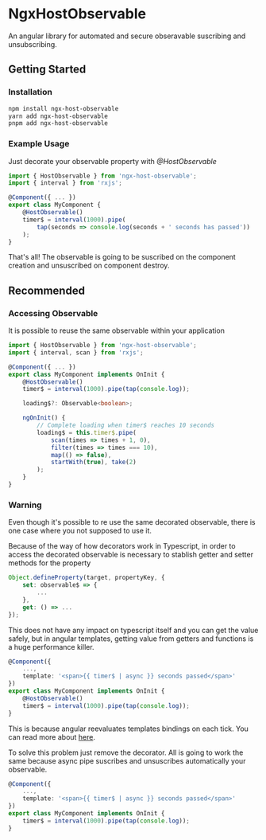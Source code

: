# NgxHostObservable

An angular library for automated and secure obseravable suscribing and unsubscribing.

## Getting Started

### Installation

```bash
npm install ngx-host-observable
yarn add ngx-host-observable
pnpm add ngx-host-observable
```

### Example Usage

Just decorate your observable property with _@HostObservable_

```ts
import { HostObservable } from 'ngx-host-observable';
import { interval } from 'rxjs';

@Component({ ... })
export class MyComponent {
	@HostObservable()
	timer$ = interval(1000).pipe(
		tap(seconds => console.log(seconds + ' seconds has passed'))
	);
}
```

That's all!
The observable is going to be suscribed on the component creation and unsuscribed on component destroy.

## Recommended

### Accessing Observable

It is possible to reuse the same observable within your application

```ts
import { HostObservable } from 'ngx-host-observable';
import { interval, scan } from 'rxjs';

@Component({ ... })
export class MyComponent implements OnInit {
	@HostObservable()
	timer$ = interval(1000).pipe(tap(console.log));

	loading$?: Observable<boolean>;

	ngOnInit() {
		// Complete loading when timer$ reaches 10 seconds
		loading$ = this.timer$.pipe(
			scan(times => times + 1, 0), 
			filter(times => times === 10), 
			map(() => false), 
			startWith(true), take(2)
		);
	}
}
```

### Warning

Even though it's possible to re use the same decorated observable, there is one case where you not supposed to use it. 

Because of the way of how decorators work in Typescript, in order to access the decorated observable is necessary to stablish getter and setter methods for the property

```ts
Object.defineProperty(target, propertyKey, {
	set: observable$ => {
		...
	},
	get: () => ...
});
```

This does not have any impact on typescript itself and you can get the value safely, but in angular templates, getting value from getters and functions is a huge performance killer.

```ts example-bad
@Component({
	...,
	template: '<span>{{ timer$ | async }} seconds passed</span>'
})
export class MyComponent implements OnInit {
	@HostObservable()
	timer$ = interval(1000).pipe(tap(console.log));
}
```

This is because angular reevaluates templates bindings on each tick. You can read more about [here](https://medium.com/showpad-engineering/why-you-should-never-use-function-calls-in-angular-template-expressions-e1a50f9c0496).

To solve this problem just remove the decorator. All is going to work the same because async pipe suscribes and unsuscribes automatically your observable.

```ts example-good
@Component({
	...,
	template: '<span>{{ timer$ | async }} seconds passed</span>'
})
export class MyComponent implements OnInit {
	timer$ = interval(1000).pipe(tap(console.log));
}
```
